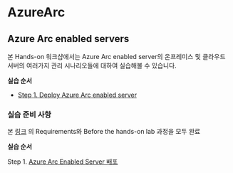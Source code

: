 # AzureArc

## Azure Arc enabled servers

본 Hands-on 워크샵에서는 Azure Arc enabled server의  온프레미스 및 클라우드 서버의 여러가지 관리 시나리오들에 대하여 실습해볼 수 있습니다.

**실습 순서**

<!-- TOC -->

- [Step 1. Deploy Azure Arc enabled server](#deploy-azure-arc-enabled-server)

<!-- /TOC -->

### 실습 준비 사항

본 [링크](https://github.com/microsoft/MCW-Line-of-business-application-migration/blob/master/Hands-on%20lab/Before%20the%20HOL%20-%20Line-of-business%20application%20migration.md") 의 Requirements와 Before the hands-on lab 과정을 모두 완료


**실습 순서**

Step 1. [Azure Arc Enabled Server 배포](https://github.com/jeongaelee/AzureArc/tree/main/deploy-azure-arc-enabled-server "Azure Arc Enabled Server")
